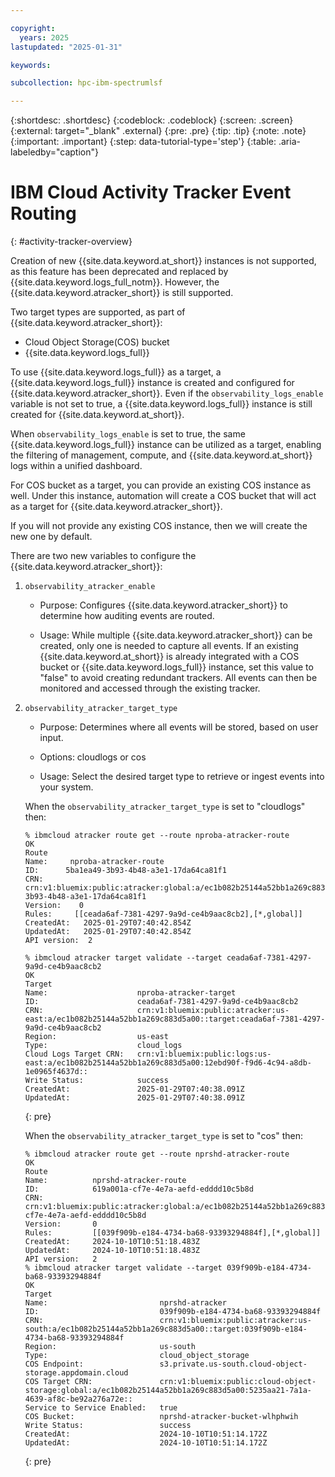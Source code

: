 ```yaml
---

copyright:
  years: 2025
lastupdated: "2025-01-31"

keywords: 

subcollection: hpc-ibm-spectrumlsf

---
```


{:shortdesc: .shortdesc}
{:codeblock: .codeblock}
{:screen: .screen}
{:external: target="_blank" .external}
{:pre: .pre}
{:tip: .tip}
{:note: .note}
{:important: .important}
{:step: data-tutorial-type='step'}
{:table: .aria-labeledby="caption"}

# IBM Cloud Activity Tracker Event Routing
{: #activity-tracker-overview}

Creation of new {{site.data.keyword.at_short}} instances is not supported, as this feature has been deprecated and replaced by {{site.data.keyword.logs_full_notm}}. However, the {{site.data.keyword.atracker_short}} is still supported.

Two target types are supported, as part of {{site.data.keyword.atracker_short}}:

* Cloud Object Storage(COS) bucket
* {{site.data.keyword.logs_full}}

To use {{site.data.keyword.logs_full}} as a target, a {{site.data.keyword.logs_full}} instance is created and configured for {{site.data.keyword.atracker_short}}. Even if the `observability_logs_enable` variable is not set to true, a {{site.data.keyword.logs_full}} instance is still created for {{site.data.keyword.at_short}}.

When `observability_logs_enable` is set to true, the same {{site.data.keyword.logs_full}} instance can be utilized as a target, enabling the filtering of management, compute, and {{site.data.keyword.at_short}} logs within a unified dashboard.

For COS bucket as a target, you can provide an existing COS instance as well. Under this instance, automation will create a COS bucket that will act as a target for {{site.data.keyword.atracker_short}}.

If you will not provide any existing COS instance, then we will create the new one by default.

There are two new variables to configure the {{site.data.keyword.atracker_short}}:

1. `observability_atracker_enable`

    * Purpose: Configures {{site.data.keyword.atracker_short}} to determine how auditing events are routed.

    * Usage: While multiple {{site.data.keyword.atracker_short}} can be created, only one is needed to capture all events. If an existing {{site.data.keyword.at_short}} is already integrated with a COS bucket or {{site.data.keyword.logs_full}} instance, set this value to "false" to avoid creating redundant trackers. All events can then be monitored and accessed through the existing tracker.

2. `observability_atracker_target_type`

    * Purpose: Determines where all events will be stored, based on user input.

    * Options: cloudlogs or cos

    * Usage: Select the desired target type to retrieve or ingest events into your system.

    When the `observability_atracker_target_type` is set to "cloudlogs" then:

    ```console
    % ibmcloud atracker route get --route nproba-atracker-route
    OK
    Route      
    Name:     nproba-atracker-route
    ID:      5ba1ea49-3b93-4b48-a3e1-17da64ca81f1
    CRN:      crn:v1:bluemix:public:atracker:global:a/ec1b082b25144a52bb1a269c883d5a00::route:5ba1ea49-3b93-4b48-a3e1-17da64ca81f1
    Version:    0
    Rules:     [[ceada6af-7381-4297-9a9d-ce4b9aac8cb2],[*,global]]
    CreatedAt:   2025-01-29T07:40:42.854Z
    UpdatedAt:   2025-01-29T07:40:42.854Z
    API version:  2

    % ibmcloud atracker target validate --target ceada6af-7381-4297-9a9d-ce4b9aac8cb2
    OK
    Target                   
    Name:                    nproba-atracker-target
    ID:                      ceada6af-7381-4297-9a9d-ce4b9aac8cb2
    CRN:                     crn:v1:bluemix:public:atracker:us-east:a/ec1b082b25144a52bb1a269c883d5a00::target:ceada6af-7381-4297-9a9d-ce4b9aac8cb2
    Region:                  us-east
    Type:                    cloud_logs
    Cloud Logs Target CRN:   crn:v1:bluemix:public:logs:us-east:a/ec1b082b25144a52bb1a269c883d5a00:12ebd90f-f9d6-4c94-a8db-1e0965f4637d::
    Write Status:            success
    CreatedAt:               2025-01-29T07:40:38.091Z
    UpdatedAt:               2025-01-29T07:40:38.091Z
    ```
    {: pre}

    When the `observability_atracker_target_type` is set to "cos" then:

    ```console
    % ibmcloud atracker route get --route nprshd-atracker-route
    OK
    Route          
    Name:          nprshd-atracker-route
    ID:            619a001a-cf7e-4e7a-aefd-edddd10c5b8d
    CRN:           crn:v1:bluemix:public:atracker:global:a/ec1b082b25144a52bb1a269c883d5a00::route:619a001a-cf7e-4e7a-aefd-edddd10c5b8d
    Version:       0
    Rules:         [[039f909b-e184-4734-ba68-93393294884f],[*,global]]
    CreatedAt:     2024-10-10T10:51:18.483Z
    UpdatedAt:     2024-10-10T10:51:18.483Z
    API version:   2
    % ibmcloud atracker target validate --target 039f909b-e184-4734-ba68-93393294884f
    OK
    Target                        
    Name:                         nprshd-atracker
    ID:                           039f909b-e184-4734-ba68-93393294884f
    CRN:                          crn:v1:bluemix:public:atracker:us-south:a/ec1b082b25144a52bb1a269c883d5a00::target:039f909b-e184-4734-ba68-93393294884f
    Region:                       us-south
    Type:                         cloud_object_storage
    COS Endpoint:                 s3.private.us-south.cloud-object-storage.appdomain.cloud
    COS Target CRN:               crn:v1:bluemix:public:cloud-object-storage:global:a/ec1b082b25144a52bb1a269c883d5a00:5235aa21-7a1a-4639-af8c-be92a276a72e::
    Service to Service Enabled:   true
    COS Bucket:                   nprshd-atracker-bucket-wlhphwih
    Write Status:                 success
    CreatedAt:                    2024-10-10T10:51:14.172Z
    UpdatedAt:                    2024-10-10T10:51:14.172Z
    ```
    {: pre}
